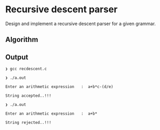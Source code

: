 # Recursive descent parser
Design and implement a recursive descent parser for a given grammar.
## Algorithm

## Output
```
❯ gcc recdescent.c

❯ ./a.out

Enter an arithmetic expression   :  a+b*c-(d/e)

String accepted..!!!

❯ ./a.out

Enter an arithmetic expression   :  a+b*

String rejected..!!!
```

